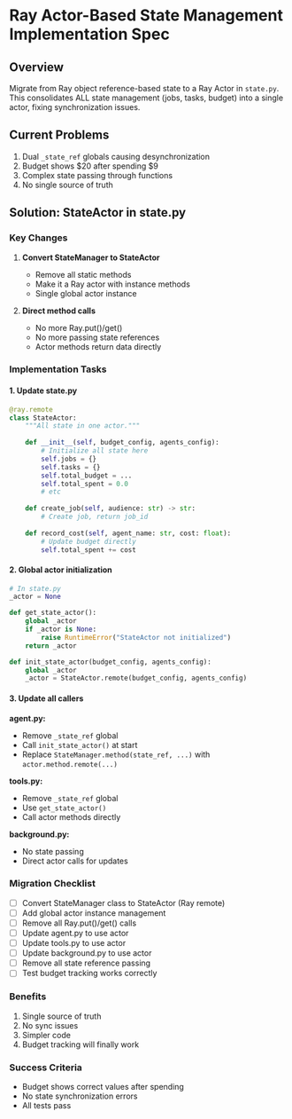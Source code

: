 # Ray Actor-Based State Management Implementation Spec

## Overview

Migrate from Ray object reference-based state to a Ray Actor in `state.py`. This consolidates ALL state management (jobs, tasks, budget) into a single actor, fixing synchronization issues.

## Current Problems

1. Dual `_state_ref` globals causing desynchronization
2. Budget shows $20 after spending $9
3. Complex state passing through functions
4. No single source of truth

## Solution: StateActor in state.py

### Key Changes

1. **Convert StateManager to StateActor**
   - Remove all static methods
   - Make it a Ray actor with instance methods
   - Single global actor instance

2. **Direct method calls**
   - No more Ray.put()/get()
   - No more passing state references
   - Actor methods return data directly

### Implementation Tasks

#### 1. Update state.py

```python
@ray.remote
class StateActor:
    """All state in one actor."""
    
    def __init__(self, budget_config, agents_config):
        # Initialize all state here
        self.jobs = {}
        self.tasks = {}
        self.total_budget = ...
        self.total_spent = 0.0
        # etc
    
    def create_job(self, audience: str) -> str:
        # Create job, return job_id
    
    def record_cost(self, agent_name: str, cost: float):
        # Update budget directly
        self.total_spent += cost
```

#### 2. Global actor initialization

```python
# In state.py
_actor = None

def get_state_actor():
    global _actor
    if _actor is None:
        raise RuntimeError("StateActor not initialized")
    return _actor

def init_state_actor(budget_config, agents_config):
    global _actor
    _actor = StateActor.remote(budget_config, agents_config)
```

#### 3. Update all callers

**agent.py:**
- Remove `_state_ref` global
- Call `init_state_actor()` at start
- Replace `StateManager.method(state_ref, ...)` with `actor.method.remote(...)`

**tools.py:**
- Remove `_state_ref` global
- Use `get_state_actor()` 
- Call actor methods directly

**background.py:**
- No state passing
- Direct actor calls for updates

### Migration Checklist

- [ ] Convert StateManager class to StateActor (Ray remote)
- [ ] Add global actor instance management
- [ ] Remove all Ray.put()/get() calls
- [ ] Update agent.py to use actor
- [ ] Update tools.py to use actor  
- [ ] Update background.py to use actor
- [ ] Remove all state reference passing
- [ ] Test budget tracking works correctly

### Benefits

1. Single source of truth
2. No sync issues
3. Simpler code
4. Budget tracking will finally work

### Success Criteria

- Budget shows correct values after spending
- No state synchronization errors
- All tests pass